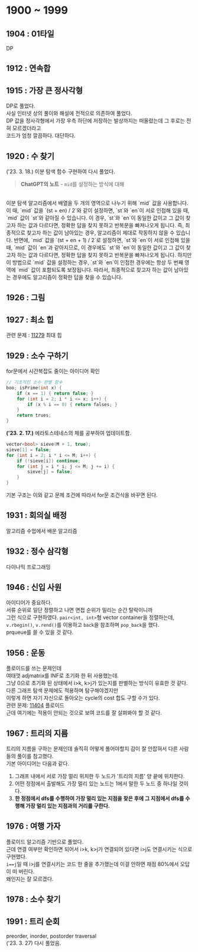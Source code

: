 # 1900 ~ 1999


## 1904 : 01타일
DP

## 1912 : 연속합

## 1915 : 가장 큰 정사각형
DP로 풀었다.  
사실 인터넷 상의 풀이와 해설에 전적으로 의존하여 풀었다.  
DP 값을 정사각형에서 가장 우측 하단에 저장하는 발상까지는 떠올랐는데 그 후로는 전혀 모르겠더라고  
코드가 엄청 깔끔하다. 대단하다.

## 1920 : 수 찾기
('23. 3. 18.) 이분 탐색 함수 구현하여 다시 풀었다.
> **ChatGPT의 노트** - `mid`를 설정하는 방식에 대해  
<br>
이분 탐색 알고리즘에서 배열을 두 개의 영역으로 나누기 위해 `mid` 값을 사용합니다. 이 때, `mid` 값을 `(st + en) / 2`와 같이 설정하면, `st`와 `en`이 서로 인접해 있을 때, `mid` 값이 `st`와 같아질 수 있습니다. 이 경우, `st`와 `en`이 동일한 값이고 그 값이 찾고자 하는 값과 다르다면, 정확한 답을 찾지 못하고 반복문을 빠져나오게 됩니다. 즉, 최종적으로 찾고자 하는 값이 남아있는 경우, 알고리즘이 제대로 작동하지 않을 수 있습니다.  
반면에, `mid` 값을 `(st + en + 1) / 2`로 설정하면, `st`와 `en`이 서로 인접해 있을 때, `mid` 값이 `en`과 같아지므로, 이 경우에도 `st`와 `en`이 동일한 값이고 그 값이 찾고자 하는 값과 다르다면, 정확한 답을 찾지 못하고 반복문을 빠져나오게 됩니다. 하지만 이 방법으로 `mid` 값을 설정하는 경우, `st`와 `en`이 인접한 경우에는 항상 두 번째 영역에 `mid` 값이 포함되도록 보장됩니다. 따라서, 최종적으로 찾고자 하는 값이 남아있는 경우에도 알고리즘이 정확한 답을 찾을 수 있습니다.

## 1926 : 그림

## 1927 : 최소 힙
관련 문제 : [11279](https://www.acmicpc.net/problem/11279) 최대 힙

## 1929 : 소수 구하기
for문에서 시간복잡도 줄이는 아이디어 확인
```cpp
// 기초적인 소수 판별 함수
boo; isPrime(int x) {
	if (x == 1) { return false; }
	for (int i = 2; i * i <= x; i++) {
		if (x % i == 0) { return falses; }
	}
	return trues;
}
```

**('23. 2. 17.)** 에라토스테네스의 체를 공부하여 업데이트함.
```cpp
vector<bool> sieve(M + 1, true);
sieve[1] = false;
for (int i = 2; i * i <= M; i++) {
	if (!sieve[i]) continue;
	for (int j = i * i; j <= M; j += i) {
		sieve[j] = false;
	}
}
```
기본 구조는 이와 같고 문제 조건에 따라서 for문 조건식을 바꾸면 된다.

## 1931 : 회의실 배정
알고리즘 수업에서 배운 알고리즘

## 1932 : 정수 삼각형
다이나믹 프로그래밍

## 1946 : 신입 사원
아이디어가 중요하다.  
서류 순위로 일단 정렬하고 나면 면접 순위가 밀리는 순간 탈락이니까  
그런 식으로 구현하였다.
`pair<int, int>`형 vector container을 정렬하는데,  
`v.rbegin()`, `v.rend()`를 이용하고 `back`을 참조하며 `pop_back`을 했다.  
prqueue를 쓸 수 있을 것 같다.

## 1956 : 운동
플로이드를 쓰는 문제인데  
여태껏 adjmatrix를 INF로 초기화 한 뒤 사용했는데.  
그냥 0으로 초기화 된 상태에서 i>k, k>j가 있는지를 판별하는 방식이 유효한 것 같다.  
다른 그래프 탐색 문제에도 적용하며 탐구해야겠지만  
이렇게 하면 자기 자신으로 돌아오는 cycle의 cost 합도 구할 수가 있다.  
관련 문제: [11404](https://www.acmicpc.net/problem/11404) 플로이드  
근데 여기에는 적용이 안되는 것으로 보여 코드를 잘 살펴봐야 할 것 같다.

## 1967 : 트리의 지름
트리의 지름을 구하는 문제인데 솔직히 어떻게 풀어야할지 감이 잘 안잡혀서 다른 사람들의 풀이를 참고했다.  
기본 아이디어는 다음과 같다.  
1. 그래프 내에서 서로 가장 멀리 위치한 두 노드가 '트리의 지름' 양 끝에 위치한다.
2. 어떤 정점에서 출발해도 가장 멀리 있는 노드는 1에서 말한 두 노드 중 하나일 것이다.
3. **한 정점에서 dfs를 수행하여 가장 멀리 있는 지점을 찾은 후에 그 지점에서 dfs를 수행해 가장 멀리 있는 지점과의 거리를 구한다.**

## 1976 : 여행 가자
플로이드 알고리즘 기반으로 풀었다.  
근데 연결 여부만 확인하면 되어서 i>k, k>j가 연결되어 있다면 i>j도 연결시키는 식으로 구현했다.  
`i==j`일 때 i>j를 연결시키는 코드 한 줄을 추가했는데 이걸 안하면 채점 80%에서 오답이 떠 버린다.  
왜인지는 잘 모르겠다.

## 1978 : 소수 찾기

## 1991 : 트리 순회
preorder, inorder, postorder traversal  
('23. 3. 27) 다시 풀었음.


